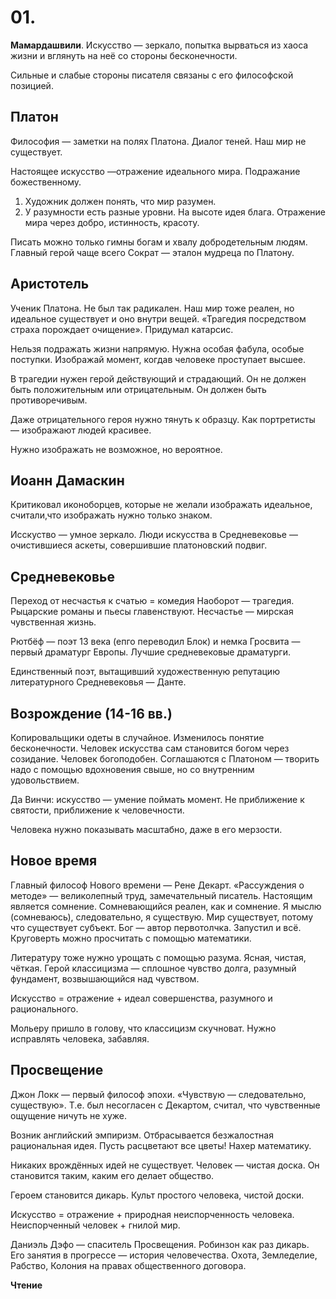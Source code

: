 # 01.
**Мамардашвили**. Искусство — зеркало, попытка вырваться из хаоса жизни и вглянуть на неё со стороны бесконечности.

Сильные и слабые стороны писателя связаны с его философской позицией.

## Платон
Философия — заметки на полях Платона. Диалог теней. Наш мир не существует.

Настоящее искусство —отражение идеального мира. Подражание божественному.

1. Художник должен понять, что мир разумен.
2. У разумности есть разные уровни. На высоте идея блага. Отражение мира через добро, истинность, красоту.

Писать можно только гимны богам и хвалу добродетельным людям. Главный герой чаще всего Сократ — эталон мудреца по Платону.

## Аристотель
Ученик Платона. Не был так радикален. Наш мир тоже реален, но идеальное существует и оно внутри вещей. «Трагедия посредством страха порождает очищение». Придумал катарсис. 

Нельзя подражать жизни напрямую. Нужна особая фабула, особые поступки. Изображай момент, когдав человеке проступает высшее. 

В трагедии нужен герой действующий и страдающий. Он не должен быть положительным или отрицательным. Он должен быть противоречивым.

Даже отрицательного героя нужно тянуть к образцу. Как портретисты — изображают людей красивее. 

Нужно изображать не возможное, но вероятное.

## Иоанн Дамаскин
Критиковал иконоборцев, которые не желали изображать идеальное, считали,что изображать нужно только знаком. 

Исскуство — умное зеркало. Люди искусства в Средневековье — очистившиеся аскеты, совершившие платоновский подвиг.

## Средневековье
Переход от несчастья к счатью = комедия
Наоборот — трагедия.
Рыцарские романы и пьесы главенствуют.
Несчастье — мирская чувственная жизнь.

Рютбёф — поэт 13 века (епго переводил Блок) и немка Гросвита — первый драматург Европы. Лучшие средневековые драматурги.

Единственный поэт, вытащивший художественную репутацию литературного Средневековья — Данте.

## Возрождение (14-16 вв.)
Копировальщики одеты в случайное. Изменилось понятие бесконечности. Человек искусства сам становится богом через созидание. Человек богоподобен. Соглашаются с Платоном — творить надо с помощью вдохновения свыше, но со внутренним удовольствием.

Да Винчи: искусство — умение поймать момент. Не приближение к святости, приближение к человечности. 

Человека нужно показывать масштабно, даже в его мерзости.

## Новое время
Главный философ Нового времени — Рене Декарт. «Рассуждения о методе» — великолепный труд, замечательный писатель. Настоящим является сомнение. Сомневающийся реален, как и сомнение. Я мыслю (сомневаюсь), следовательно, я существую. Мир существует, потому что существует субъект. Бог — автор первотолчка. Запустил и всё. Круговерть можно просчитать с помощью математики.

Литературу тоже нужно урощать с помощью разума. Ясная, чистая, чёткая. Герой классицизма — сплошное чувство долга, разумный фундамент, возвышающийся над чувством.

Искусство = отражение + идеал совершенства, разумного и рационального.

Мольеру пришло в голову, что классицизм скучноват. Нужно исправлять человека, забавляя.

## Просвещение
Джон Локк — первый философ эпохи. «Чувствую — следовательно, существую». Т.е. был несогласен с Декартом, считал, что чувственные ощущение ничуть не хуже.

Возник английский эмпиризм. Отбрасывается безжалостная рациональная идея. Пусть расцветают все цветы! Нахер математику.

Никаких врождённых идей не существует. Человек — чистая доска. Он становится таким, каким его делает общество.

Героем становится дикарь. Культ простого человека, чистой доски.

Искусство = отражение + природная неиспорченность человека. Неиспорченный человек + гнилой мир.

Даниэль Дэфо — спаситель Просвещения. Робинзон как раз дикарь. Его занятия в прогрессе — история человечества. Охота, Земледелие, Рабство, Колония на правах общественного договора.

**Чтение**
